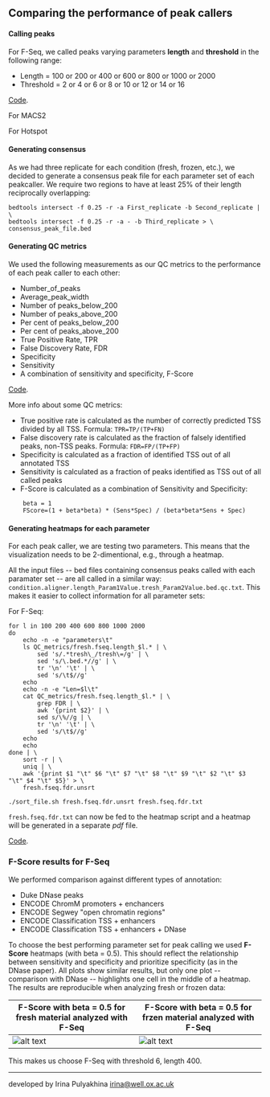 Comparing the performance of peak callers
------------------------------------------

#### Calling peaks

For F-Seq, we called peaks varying parameters **length** and **threshold** in the following range:

- Length = 100 or 200 or 400 or 600 or 800 or 1000 or 2000
- Threshold = 2 or 4 or 6 or 8 or 10 or 12 or 14 or 16

[Code](https://raw.githubusercontent.com/jknightlab/ATACseq_pipeline/master/Core_manuscript/Fseq_Macs2_Hotspot/run_fseq.sh).

For MACS2

For Hotspot


#### Generating consensus

As we had three replicate for each condition (fresh, frozen, etc.), we decided to generate a consensus peak file for each parameter set of each peakcaller. We require two regions to have at least 25% of their length reciprocally overlapping:

```
bedtools intersect -f 0.25 -r -a First_replicate -b Second_replicate | \
bedtools intersect -f 0.25 -r -a - -b Third_replicate > \
consensus_peak_file.bed
```

#### Generating QC metrics

We used the following measurements as our QC metrics to the performance of each peak caller to each other:

- Number_of_peaks
- Average_peak_width
- Number of peaks_below_200
- Number of peaks_above_200
- Per cent of peaks_below_200
- Per cent of peaks_above_200
- True Positive Rate, TPR
- False Discovery Rate, FDR
- Specificity
- Sensitivity
- A combination of sensitivity and specificity, F-Score

[Code](https://raw.githubusercontent.com/jknightlab/ATACseq_pipeline/master/Core_manuscript/Fseq_Macs2_Hotspot/QC_metrics_compare_peakcallers.sh).

More info about some QC metrics:

- True positive rate is calculated as the number of correctly predicted TSS divided by all TSS. Formula: `TPR=TP/(TP+FN)`
- False discovery rate is calculated as the fraction of falsely identified peaks, non-TSS peaks. Formula: `FDR=FP/(TP+FP)`
- Specificity is calculated as a fraction of identified TSS out of all annotated TSS
- Sensitivity is calculated as a fraction of peaks identified as TSS out of all called peaks
- F-Score is calculated as a combination of Sensitivity and Specificity:
```
	beta = 1
	FScore=(1 + beta*beta) * (Sens*Spec) / (beta*beta*Sens + Spec)
```

#### Generating heatmaps for each parameter

For each peak caller, we are testing two parameters. This means that the visualization needs to be 2-dimentional, e.g., through a heatmap.

All the input files -- bed files containing consensus peaks called with each paramater set -- are all called in a similar way:
`condition.aligner.length_Param1Value.tresh_Param2Value.bed.qc.txt`. This makes it easier to collect information for all parameter sets:

For F-Seq:
```
for l in 100 200 400 600 800 1000 2000
do
	echo -n -e "parameters\t"
	ls QC_metrics/fresh.fseq.length_$l.* | \
	    sed 's/.*tresh\_/tresh\=/g' | \
	    sed 's/\.bed.*//g' | \
	    tr '\n' '\t' | \
	    sed 's/\t$//g'
	echo
	echo -n -e "Len=$l\t"
	cat QC_metrics/fresh.fseq.length_$l.* | \
	    grep FDR | \
	    awk '{print $2}' | \
	    sed s/\%//g | \
	    tr '\n' '\t' | \
	    sed 's/\t$//g'
	echo
	echo
done | \
    sort -r | \
    uniq | \
    awk '{print $1 "\t" $6 "\t" $7 "\t" $8 "\t" $9 "\t" $2 "\t" $3 "\t" $4 "\t" $5}' > \
    fresh.fseq.fdr.unsrt

./sort_file.sh fresh.fseq.fdr.unsrt fresh.fseq.fdr.txt
```

`fresh.fseq.fdr.txt` can now be fed to the heatmap script and a heatmap will be generated in a separate *pdf* file.

[Code](https://raw.githubusercontent.com/jknightlab/ATACseq_pipeline/master/Core_manuscript/Fseq_Macs2_Hotspot/create_heatmap.R).


### F-Score results for F-Seq

We performed comparison against different types of annotation:

- Duke DNase peaks
- ENCODE ChromM promoters + enchancers
- ENCODE Segwey "open chromatin regions"
- ENCODE Classification TSS + enhancers
- ENCODE Classification TSS + enhancers + DNase

To choose the best performing parameter set for peak calling we used
**F-Score** heatmaps (with beta = 0.5). This should reflect the relationship
between sensitivity and specificity and prioritize specificity (as in the DNase
paper). All plots show similar results, but only one plot -- comparison with
DNase -- highlights one cell in the middle of a heatmap. The results are
reproducible when analyzing fresh or frozen data:



| F-Score with beta = 0.5 for fresh material analyzed with F-Seq | F-Score with beta = 0.5 for frzen material analyzed with F-Seq |
| -------------------------------------------------------------- | -------------------------------------------------------------- |
| ![alt text](https://github.com/jknightlab/ATACseq_pipeline/blob/master/Core_manuscript/Fseq_Macs2_Hotspot/F-Score_plots/fresh.fseq.F-Score_0.5.DNase.png) | ![alt text](https://github.com/jknightlab/ATACseq_pipeline/blob/master/Core_manuscript/Fseq_Macs2_Hotspot/F-Score_plots/frozen.fseq.F-Score_0.5.DNase.png) |

This makes us choose F-Seq with threshold 6, length 400.



-------------------------------------------------
developed by Irina Pulyakhina irina@well.ox.ac.uk
